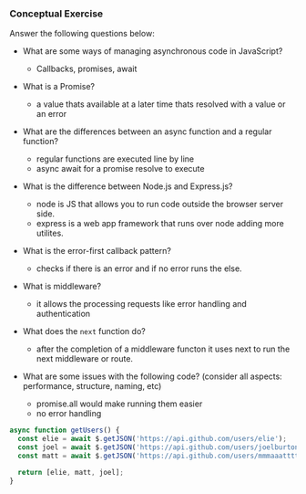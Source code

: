 ### Conceptual Exercise

Answer the following questions below:

- What are some ways of managing asynchronous code in JavaScript?

	* 	Callbacks, promises, await

- What is a Promise?
	* a value thats available at a later time thats resolved with a value or an error

- What are the differences between an async function and a regular function?
	- regular functions are executed line by line
	- async await for a promise resolve to execute

- What is the difference between Node.js and Express.js?
	- node is JS that allows you to run code outside the browser server side.
	- express is a web app framework that runs over node adding more utilites.

- What is the error-first callback pattern?
	- checks if there is an error and if no error runs the else.

- What is middleware?
	- it allows the processing requests like error handling and authentication

- What does the `next` function do?
	- after the completion of a middleware functon it uses next to run the next middleware or route.

- What are some issues with the following code? (consider all aspects: performance, structure, naming, etc)
	-  	promise.all would make running them easier
	-   no error handling

```js
async function getUsers() {
  const elie = await $.getJSON('https://api.github.com/users/elie');
  const joel = await $.getJSON('https://api.github.com/users/joelburton');
  const matt = await $.getJSON('https://api.github.com/users/mmmaaatttttt');

  return [elie, matt, joel];
}
```
